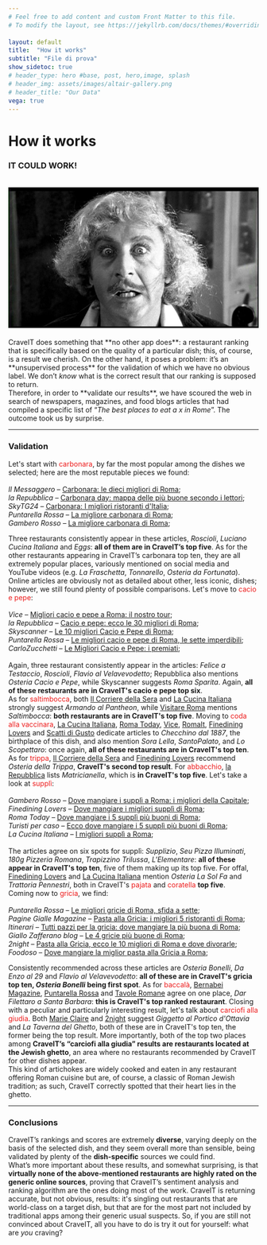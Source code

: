```yaml
---
# Feel free to add content and custom Front Matter to this file.
# To modify the layout, see https://jekyllrb.com/docs/themes/#overriding-theme-defaults

layout: default
title:  "How it works"
subtitle: "File di prova"
show_sidetoc: true
# header_type: hero #base, post, hero,image, splash
# header_img: assets/images/altair-gallery.png
# header_title: "Our Data"
vega: true
---
```



# **How it works**

### IT COULD WORK!
<br>
<center>
<img  width="600px" style="margin: 0px 35px 0px 0px;" src="assets/images/itcouldwork.jpg">
</center>
<br>
CraveIT does something that **no other app does**: a restaurant ranking that is specifically based on the quality of a particular dish; this, of course, is a result we cherish. On the other hand, it poses a problem: it’s an **unsupervised process** for the validation of which we have no obvious label. We don’t <i>know</i> what is the correct result that our ranking is supposed to return.
<br>
Therefore, in order to **validate our results**, we have scoured the web in search of newspapers, magazines, and food blogs articles that had compiled a specific list of “<i>The best places to eat a x in Rome</i>”. The outcome took us by surprise.
<br>
<hr>

### Validation
Let's start with <span style="color: #ed1a1a;">carbonara</span>, by far the most popular among the dishes we selected; here are the most reputable pieces we found:
<br>
<br>
<i>Il Messaggero</i> – [Carbonara: le dieci migliori di Roma](https://www.ilmessaggero.it/ristoranti/carbonara_le_dieci_migliori_di_roma_da_roscioli_pipero_al_rex-186966.html);
<br>
<i>la Repubblica</i> – [Carbonara day: mappa delle più buone secondo i lettori](https://roma.repubblica.it/cronaca/2021/04/06/news/carbonara_day_mappa_piu_buone_roma_secondo_lettori-295264786/ );
<br>
<i>SkyTG24</i> – [Carbonara: I migliori ristoranti d'Italia](https://tg24.sky.it/lifestyle/2024/04/06/carbonara-migliori-ristoranti-italia );
<br>
<i>Puntarella Rossa</i> – [La migliore carbonara di Roma](https://www.puntarellarossa.it/2016/04/18/la-migliore-carbonara-di-roma/#:~:text=TRASTEVERE-,Eggs,prime%2C%20ma%20anche%20le%20varianti. );
<br>
<i>Gambero Rosso</i> – [La migliore carbonara di Roma](https://www.gamberorosso.it/notizie/classifiche/la-migliore-carbonara-di-roma-la-classifica-dopo-21-test-in-4-giorni/ );
<br>

Three restaurants consistently appear in these articles, <i>Roscioli</i>, <i>Luciano Cucina Italiana</i> and <i>Eggs</i>: **all of them are in CraveIT’s top five**. As for the other restaurants appearing in CraveIT’s carbonara top ten, they are all extremely popular places, variously mentioned on social media and YouTube videos (e.g. <i>La Fraschetta</i>, <i>Tonnarello</i>, <i>Osteria da Fortunata</i>).
<br>
Online articles are obviously not as detailed about other, less iconic, dishes; however, we still found plenty of possible comparisons.
Let's move to <span style="color: #ed1a1a;">cacio e pepe</span>:
<br>
<br>
<i>Vice</i> – [Migliori cacio e pepe a Roma: il nostro tour](https://www.vice.com/it/article/bvmqy4/cacio-e-pepe-migliori-roma);
<br>
<i>la Repubblica</i> – [Cacio e pepe: ecco le 30 migliori di Roma](https://www.repubblica.it/sapori/2020/02/12/news/le_migliori_cacio_e_pepe_di_roma-247152831/ );
<br>
<i>Skyscanner</i> – [Le 10 migliori Cacio e Pepe di Roma](https://www.skyscanner.it/notizie/le-10-migliori-cacio-e-pepe-di-roma );
<br>
<i>Puntarella Rossa</i> – [Le migliori cacio e pepe di Roma, le sette imperdibili](https://www.puntarellarossa.it/2019/01/10/le-migliori-cacio-e-pepe-di-roma-le-sette-imperdibili-con-ingredienti-e-prezzi/ );
<br>
<i>CarloZucchetti</i> – [Le Migliori Cacio e Pepe: i premiati](https://www.carlozucchetti.it/50-top-italy-2024-le-migliori-cacio-e-pepe-i-premiati/ );
<br>
<br>
Again, three restaurant consistently appear in the articles: <i>Felice a Testaccio</i>, <i>Roscioli</i>, <i>Flavio al Velavevodetto</i>; Repubblica also mentions <i>Osteria Cacio e Pepe</i>, while Skyscanner suggests <i>Roma Sparita</i>. Again, **all of these restaurants are in CraveIT's cacio e pepe top six**.
<br>
As for <span style="color: #ed1a1a;">saltimbocca</span>, both [Il Corriere della Sera](https://www.corriere.it/cook/news/cards/roma-migliori-trattorie-secondo-guida-michelin/migliori-trattorie-roma-armando-pantheon.shtml) and [La Cucina Italiana](https://www.lacucinaitaliana.it/article/saltimbocca-alla-romana-ricetta-armando-al-pantheon/) strongly suggest <i>Armando al Pantheon</i>, 
while [Visitare Roma](https://www.lacucinaitaliana.it/article/saltimbocca-alla-romana-ricetta-armando-al-pantheon/) mentions <i>Saltimbocca</i>: **both restaurants are in CraveIT's top five**.
Moving to <span style="color: #ed1a1a;">coda alla vaccinara</span>, [La Cucina Italiana](https://www.lacucinaitaliana.it/dove-mangiare-roma-coda-vaccinara-oma/), [Roma Today](https://www.romatoday.it/cibo/dove-mangiare/da-checchino-testaccio-migliore-coda-vaccinara.html), [Vice](https://www.vice.com/it/article/m7apmb/coda-alla-vaccinara-checchino-dal-1887), [RomaIt](https://www.romait.it/coda-alla-vaccinara-la-migliore-di-roma-la-trovi-in-un-localino-nascosto-la-ricetta-lhanno-inventata-qui.html), [Finedining Lovers](https://www.finedininglovers.it/articolo/ristoranti-quinto-quarto-frattaglie-roma-lista) and [Scatti di Gusto](https://www.scattidigusto.it/ristoranti/dove-mangiare-la-coda-alla-vaccinara-a-roma-tradizione-e-trattorie/) 
dedicate articles to <i>Checchino dal 1887</i>, the birthplace of this dish, and also mention <i>Sora Lella</i>, <i>SantoPalato</i>, and <i>Lo Scopettaro</i>: once again, **all of these restaurants are in CraveIT's top ten**. 
As for <span style="color: #ed1a1a;">trippa</span>, [Il Corriere della Sera](https://www.corriere.it/cook/news/cards/roma-dove-mangiare-bene-meno-40-euro-secondo-guida-michelin/mangiare-roma-meno-40-euro-osteria-trippa.shtml) and [Finedining Lovers](https://www.finedininglovers.it/articolo/ristoranti-quinto-quarto-frattaglie-roma-lista) recommend <i>Osteria della Trippa</i>, **CraveIT's second top result**.
For <span style="color: #ed1a1a;">abbacchio</span>, [la Repubblica](https://www.repubblica.it/sapori/2019/05/30/news/itinerari_gastronomici_ricette_tradizionali_lazio_abbacchio-227331233/) lists <i>Matricianella</i>, which is **in CraveIT's top five**.
Let's take a look at <span style="color: #ed1a1a;">supplì</span>:
<br>
<br>
<i>Gambero Rosso</i> – [Dove mangiare i supplì a Roma: i migliori della Capitale](https://www.gamberorosso.it/notizie/classifiche/dove-mangiare-suppli-a-roma-i-migliori-della-capitale/);
<br>
<i>Finedining Lovers</i> – [Dove mangiare i migliori supplì di Roma](https://www.finedininglovers.it/mappa/migliori-suppli-roma-dove-mangiarli );
<br>
<i>Roma Today</i> – [Dove mangiare i 5 supplì più buoni di Roma](https://www.romatoday.it/eventi/de-magna-e-beve/migliori-suppli-roma.html );
<br>
<i>Turisti per caso</i> – [Ecco dove mangiare i 5 supplì più buoni di Roma](https://turistipercaso.it/news/ecco-dove-mangiare-i-5-suppli-piu-buoni-di-roma.html );
<br>
<i>La Cucina Italiana</i> – [I migliori supplì a Roma](https://www.lacucinaitaliana.it/news/in-primo-piano/dove-mangiare-i-suppli-a-roma/ );
<br>
<br>
The articles agree on six spots for supplì: <i>Supplizio</i>, <i>Seu Pizza Illuminati</i>, <i>180g Pizzeria Romana</i>, <i>Trapizzino Trilussa</i>, <i>L'Elementare</i>: **all of these appear in CraveIT's top ten**, five of them making up its top five.
For offal, [Finedining Lovers](https://www.finedininglovers.it/articolo/ristoranti-quinto-quarto-frattaglie-roma-lista) and [La Cucina Italiana](https://www.lacucinaitaliana.it/storie/piatti-tipici/roma-quinto-quarto/#:~:text=Una%20pajata%20di%20tutto%20rispetto,due%20passi%20da%20San%20Giovanni.) mention <i>Osteria La Sol Fa</i> and <i>Trattoria Pennestri</i>, both in CraveIT's <span style="color: #ed1a1a;">pajata</span> and <span style="color: #ed1a1a;">coratella</span> **top five**.
<br>
Coming now to <span style="color: #ed1a1a;">gricia</span>, we find:
<br>
<br>
<i>Puntarella Rossa</i> – [Le migliori gricie di Roma, sfida a sette](https://www.puntarellarossa.it/2019/10/29/le-migliori-gricie-di-roma-sfida-a-sette-con-prezzi-e-classifica/);
<br>
<i>Pagine Gialle Magazine</i> – [Pasta alla Gricia: i migliori 5 ristoranti di Roma](https://www.paginegialle.it/magazine/food/pasta-alla-gricia-i-migliori-5-ristoranti-di-roma-9190#:~:text=In%20zona%20Roma%20est%2C%20la,davvero%20di%20tutte%20le%20tasche. );
<br>
<i>Itinerari</i> – [Tutti pazzi per la gricia: dove mangiare la più buona di Roma](https://www.itinerari.it/turismo-enogastronomico/tutti-pazzi-per-la-gricia-dove-mangiare-la-piu-buona-di-roma.html );
<br>
<i>Giallo Zafferano blog</i> – [Le 4 gricie più buone di Roma](https://blog.giallozafferano.it/unacucinadasingle/le-4-gricie-piu-buone-di-roma/#google_vignette );
<br>
<i>2night</i> – [Pasta alla Gricia, ecco le 10 migliori di Roma e dove divorarle](https://2night.it/a4e613-/la-classifica-delle-mie-10-gricie-preferite-roma.html );
<br>
<i>Foodoso</i> – [Dove mangiare la miglior pasta alla Gricia a Roma](https://www.foodoso.com/miglior-pasta-gricia-roma );
<br>

Consistently recommended across these articles are <i>Osteria Bonelli</i>, <i>Da Enzo al 29</i> and <i>Flavio al Velavevodetto</i>: **all of these are in CraveIT's gricia top ten, <i>Osteria Bonelli</i> being first spot**.
As for <span style="color: #ed1a1a;">baccalà</span>, [Bernabei Magazine](https://magazine.bernabei.it/dove-bere-e-mangiare/dove-mangiare-il-miglior-baccala-fritto-a-roma/), [Puntarella Rossa](https://www.puntarellarossa.it/2017/11/24/dove-mangiare-il-baccala-a-roma/) and [Tavole Romane](https://www.tavoleromane.it/cucina-romanesca-baccala-dove-mangiare-filetti-fritti-roma/) agree on one place, <i>Dar Filettaro a Santa Barbara</i>: **this is CraveIT's top ranked restaurant**.
Closing with a peculiar and particularly interesting result, let's talk about <span style="color: #ed1a1a;">carciofi alla giudia</span>. Both [Marie Claire](https://www.marieclaire.it/food/g36378665/migliori-carciofi-alla-giudia/) and [2night](https://2night.it/81c141-/il-carciofo-alla-giudia-indirizzi-dove-mangiarlo-roma.html) suggest <i>Giggetto al Portico d'Ottavia</i> and <i>La Taverna del Ghetto</i>, both of these are in CraveIT's top ten, the former being the top result.
More importantly, both of the top two places among **CraveIT’s “carciofi alla giudia” results are restaurants located at the Jewish ghetto**, an area where no restaurants recommended by CraveIT for other dishes appear.
<br>
This kind of artichokes are widely cooked and eaten in any restaurant offering Roman cuisine but are, of course, a classic of  Roman Jewish tradition; as such, CraveIT correctly spotted that their heart lies in the ghetto.
<br>
<hr>

### Conclusions
CraveIT’s rankings and scores are extremely **diverse**, varying deeply on the basis of the selected dish, and they seem overall more than sensible, being validated by plenty of the **dish-specific** sources we could find.
<br>
What’s more important about these results, and somewhat surprising, is that **virtually none of the above-mentioned restaurants are highly rated on the generic online sources**, proving that CraveIT’s sentiment analysis and ranking algorithm are the ones doing most of the work. 
CraveIT is returning accurate, but not obvious, results: it's singling out restaurants that are world-class on a target dish, but that are for the most part not included by traditional apps among their generic usual suspects. So, if you are still not convinced about CraveIT, all you have to do is try it out for yourself: what are <i>you</i> craving?
<br>
<br>